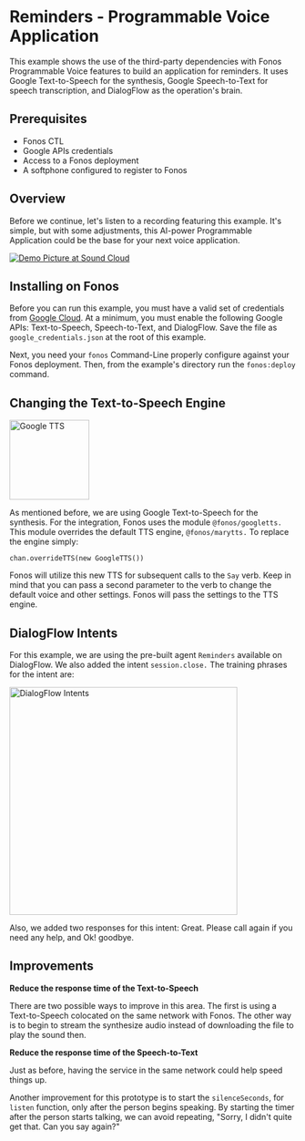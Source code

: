 # Reminders - Programmable Voice Application

This example shows the use of the third-party dependencies with Fonos Programmable Voice features to build an application for reminders. It uses Google Text-to-Speech for the synthesis, Google Speech-to-Text for speech transcription, and DialogFlow as the operation's brain.

## Prerequisites

- Fonos CTL 
- Google APIs credentials
- Access to a Fonos deployment
- A softphone configured to register to Fonos

## Overview

Before we continue, let's listen to a recording featuring this example. It's simple, but with some adjustments, this AI-power Programmable Application could be the base for your next voice application.

[![Demo Picture at Sound Cloud](https://raw.githubusercontent.com/fonoster/fonos/master/examples/dialog/assets/prototype-recording.png)](https://soundcloud.com/pedro-sanders/dialog-example)

## Installing on Fonos

Before you can run this example, you must have a valid set of credentials from [Google Cloud](https://console.developers.google.com/apis/credentials). At a minimum, you must enable the following Google APIs: Text-to-Speech, Speech-to-Text, and DialogFlow. Save the file as `google_credentials.json` at the root of this example.

Next, you need your `fonos` Command-Line properly configure against your Fonos deployment. Then, from the example's directory run the `fonos:deploy` command.

## Changing the Text-to-Speech Engine

<img alt="Google TTS" src="https://raw.githubusercontent.com/fonoster/fonos/master/examples/dialog/assets/googletts.png" height="140" />

As mentioned before, we are using Google Text-to-Speech for the synthesis. For the integration, Fonos uses the module `@fonos/googletts.` This module overrides the default TTS engine, `@fonos/marytts.` To replace the engine simply:

```
chan.overrideTTS(new GoogleTTS())
```

Fonos will utilize this new TTS for subsequent calls to the `Say` verb. Keep in mind that you can pass a second parameter to the verb to change the default voice and other settings. Fonos will pass the settings to the TTS engine. 

## DialogFlow Intents

For this example, we are using the pre-built agent `Reminders` available on DialogFlow. We also added the intent `session.close.` The training phrases for the intent are: 

<img alt="DialogFlow Intents" src="https://raw.githubusercontent.com/fonoster/fonos/master/examples/dialog/assets/dialogflow-intents.png" height="400" />

Also, we added two responses for this intent: Great. Please call again if you need any help, and Ok! goodbye.

## Improvements

**Reduce the response time of the Text-to-Speech**

There are two possible ways to improve in this area. The first is using a Text-to-Speech colocated on the same network with Fonos. The other way is to begin to stream the synthesize audio instead of downloading the file to play the sound then.

**Reduce the response time of the Speech-to-Text**

Just as before, having the service in the same network could help speed things up.

Another improvement for this prototype is to start the `silenceSeconds`, for `listen` function, only after the person begins speaking. By starting the timer after the person starts talking, we can avoid repeating, "Sorry, I didn't quite get that. Can you say again?"

